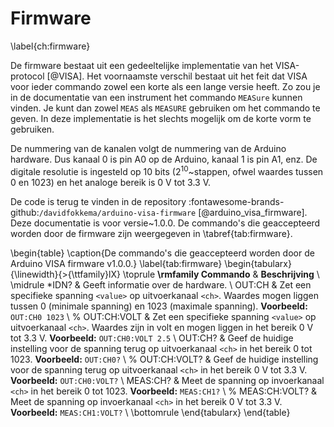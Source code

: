 # Firmware
\label{ch:firmware}

De firmware bestaat uit een gedeeltelijke implementatie van het VISA-protocol [@VISA]. Het voornaamste verschil bestaat uit het feit dat VISA voor ieder commando zowel een korte als een lange versie heeft. Zo zou je in de documentatie van een instrument het commando `MEASure` kunnen vinden. Je kunt dan zowel `MEAS` als `MEASURE` gebruiken om het commando te geven. In deze implementatie is het slechts mogelijk om de korte vorm te gebruiken.

De nummering van de kanalen volgt de nummering van de Arduino hardware. Dus kanaal 0 is pin A0 op de Arduino, kanaal 1 is pin A1, enz. De digitale resolutie is ingesteld op 10 bits ($2^{10}$~stappen, ofwel waardes tussen 0 en 1023) en het analoge bereik is 0 V tot 3.3 V.

De code is terug te vinden in de repository :fontawesome-brands-github:`/davidfokkema/arduino-visa-firmware` [@arduino_visa_firmware]. Deze documentatie is voor versie~1.0.0. De commando's die geaccepteerd worden door de firmware zijn weergegeven in \tabref{tab:firmware}.

\begin{table}
  \caption{De commando's die geaccepteerd worden door de Arduino VISA firmware v1.0.0.}
  \label{tab:firmware}
  \begin{tabularx}{\linewidth}{>{\ttfamily}lX}
    \toprule
    __\rmfamily Commando__ & __Beschrijving__                                                                                                                                                                                 \\
    \midrule
    *IDN?                       & Geeft informatie over de hardware.                                                                                                                                                                    \\
    OUT:CH<ch> <value>          & Zet een specifieke spanning `<value>` op uitvoerkanaal `<ch>`. Waardes mogen liggen tussen 0 (minimale spanning) en 1023 (maximale spanning). __Voorbeeld:__ `OUT:CH0 1023` \\
    % OUT:CH<ch>:VOLT <value>     & Zet een specifieke spanning `<value>` op uitvoerkanaal `<ch>`. Waardes zijn in volt en mogen liggen in het bereik 0 V tot 3.3 V. __Voorbeeld:__ `OUT:CH0:VOLT 2.5` \\
    OUT:CH<ch>?                 & Geef de huidige instelling voor de spanning terug op uitvoerkanaal `<ch>` in het bereik 0 tot 1023. __Voorbeeld:__ `OUT:CH0?`                                                      \\
    % OUT:CH<ch>:VOLT?            & Geef de huidige instelling voor de spanning terug op uitvoerkanaal `<ch>` in het bereik 0 V tot 3.3 V. __Voorbeeld:__ `OUT:CH0:VOLT?`                                     \\
    MEAS:CH<ch>?                & Meet de spanning op invoerkanaal `<ch>` in het bereik 0 tot 1023. __Voorbeeld:__ `MEAS:CH1?`                                                                                       \\
    % MEAS:CH<ch>:VOLT?           & Meet de spanning op invoerkanaal `<ch>` in het bereik 0 V tot 3.3 V. __Voorbeeld:__ `MEAS:CH1:VOLT?`                                                                      \\
    \bottomrule
  \end{tabularx}
\end{table}